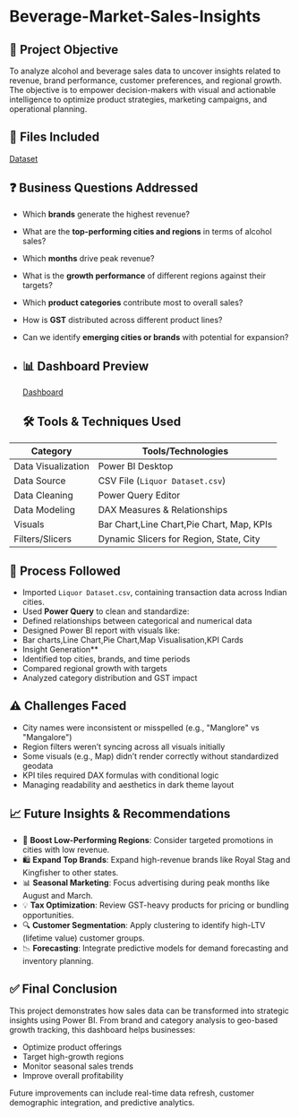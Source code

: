 # Beverage-Market-Sales-Insights

## 🧭 Project Objective
To analyze alcohol and beverage sales data to uncover insights related to revenue, brand performance, customer preferences, and regional growth. The objective is to empower decision-makers with visual and actionable intelligence to optimize product strategies, marketing campaigns, and operational planning.

## 📁 Files Included
<a href="https://github.com/Raghunath-analytics/Beverage-Market-Sales-Insights-/blob/main/Liquor%20Dataset.csv">Dataset</a>

## ❓ Business Questions Addressed
- Which **brands** generate the highest revenue?
- What are the **top-performing cities and regions** in terms of alcohol sales?
- Which **months** drive peak revenue?
- What is the **growth performance** of different regions against their targets?
- Which **product categories** contribute most to overall sales?
- How is **GST** distributed across different product lines?
- Can we identify **emerging cities or brands** with potential for expansion?

- ## 📊 Dashboard Preview
  <a href="https://github.com/Raghunath-analytics/Beverage-Market-Sales-Insights-/blob/main/Dashboard.png">Dashboard</a>

  ## 🛠️ Tools & Techniques Used
|       Category    | Tools/Technologies                        |
|-------------------|-------------------------------------------|
| Data Visualization| Power BI Desktop                          |
| Data Source       | CSV File (`Liquor Dataset.csv`)           |
| Data Cleaning     | Power Query Editor                        |
| Data Modeling     | DAX Measures & Relationships              |
| Visuals           | Bar Chart,Line Chart,Pie Chart, Map, KPIs |
| Filters/Slicers   | Dynamic Slicers for Region, State, City   |

## 🧪 Process Followed
   - Imported `Liquor Dataset.csv`, containing transaction data across Indian cities.
   - Used **Power Query** to clean and standardize:
   - Defined relationships between categorical and numerical data
   - Designed Power BI report with visuals like:
   - Bar charts,Line Chart,Pie Chart,Map Visualisation,KPI Cards  
   - Insight Generation**
   - Identified top cities, brands, and time periods
   - Compared regional growth with targets
   - Analyzed category distribution and GST impact

## ⚠️ Challenges Faced
- City names were inconsistent or misspelled (e.g., "Manglore" vs "Mangalore")
- Region filters weren’t syncing across all visuals initially
- Some visuals (e.g., Map) didn’t render correctly without standardized geodata
- KPI tiles required DAX formulas with conditional logic
- Managing readability and aesthetics in dark theme layout

## 📈 Future Insights & Recommendations
- 📍 **Boost Low-Performing Regions**: Consider targeted promotions in cities with low revenue.
- 🛍️ **Expand Top Brands**: Expand high-revenue brands like Royal Stag and Kingfisher to other states.
- 📊 **Seasonal Marketing**: Focus advertising during peak months like August and March.
- 💡 **Tax Optimization**: Review GST-heavy products for pricing or bundling opportunities.
- 🔍 **Customer Segmentation**: Apply clustering to identify high-LTV (lifetime value) customer groups.
- 📉 **Forecasting**: Integrate predictive models for demand forecasting and inventory planning.

## ✅ Final Conclusion

This project demonstrates how sales data can be transformed into strategic insights using Power BI. From brand and category analysis to geo-based growth tracking, this dashboard helps businesses:

- Optimize product offerings
- Target high-growth regions
- Monitor seasonal sales trends
- Improve overall profitability

Future improvements can include real-time data refresh, customer demographic integration, and predictive analytics.


